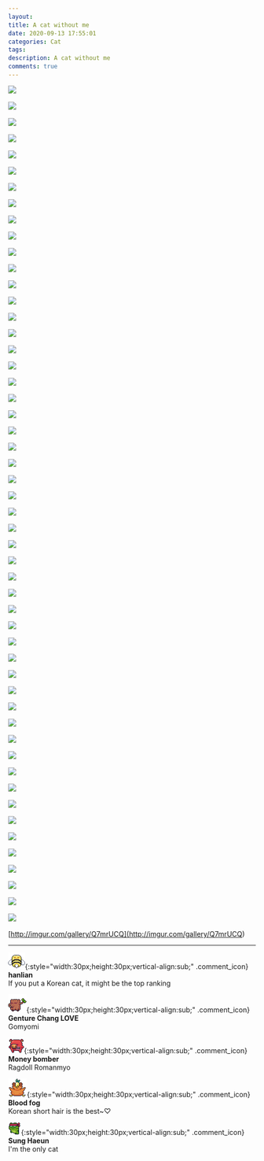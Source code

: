 ```yaml
---
layout: 
title: A cat without me
date: 2020-09-13 17:55:01
categories: Cat
tags: 
description: A cat without me
comments: true
---
```


![](https://blog.kakaocdn.net/dn/ZVWuV/btqIs8pcSCw/eKkrcffRrJIgERNVDt7Xbk/img.jpg)

![](https://blog.kakaocdn.net/dn/uKs82/btqIH4rsVY4/Oo39v9jejXG4NtKSKwC8G0/img.jpg)

![](https://blog.kakaocdn.net/dn/bQ5Jxw/btqIDEth4wy/9wM69gKg035g1ZHmWFYrb1/img.jpg)

![](https://blog.kakaocdn.net/dn/qpjIF/btqIvE2u7Xz/qOYRZMjpKGRjCjP4nFH9bK/img.jpg)

![](https://blog.kakaocdn.net/dn/bT7NAx/btqIs9uUJQ7/dFoNHLR0VnjysJJy7tkREK/img.jpg)

![](https://blog.kakaocdn.net/dn/kOIKR/btqIz4MYWNf/4lf6zVyFJsGjKQ7EtO6kMK/img.jpg)

![](https://blog.kakaocdn.net/dn/cLsjBW/btqIH4kHlAY/MjSQQ3pP9YyKPaig9BeOj0/img.jpg)

![](https://blog.kakaocdn.net/dn/CMebL/btqIBZdnyRX/Fjr0uRx37i6adfAeKPZiT0/img.jpg)

![](https://blog.kakaocdn.net/dn/b4CbcU/btqIBOv4W0d/NyCMoWa4fQzTKSYkbekfJ1/img.jpg)

![](https://blog.kakaocdn.net/dn/b10Xwf/btqIH5cPZDN/qGxTzi2onOs79wXJime8TK/img.jpg)

![](https://blog.kakaocdn.net/dn/bsuMEe/btqIwDJeSIo/JB7YXEZNK1uYinXWbLWOL0/img.jpg)

![](https://blog.kakaocdn.net/dn/W4w5H/btqIwYGHfLe/BKU5rxf84HqyTUxkkKOGE0/img.jpg)

![](https://blog.kakaocdn.net/dn/bK0SoI/btqIz4GcYx6/owNb2IL4rdhPVCOdTF5H5k/img.jpg)

![](https://blog.kakaocdn.net/dn/bvMC1o/btqIwZZ5nua/1a4lATYZ0s2BvhuLdjzRd0/img.jpg)

![](https://blog.kakaocdn.net/dn/cERNex/btqIxXHpILl/KOKUPxFOBE0Hs6alOc26fK/img.jpg)

![](https://blog.kakaocdn.net/dn/bo6jqn/btqIAP28HNN/ZkW7nXXCscU3V6XBDaHwg0/img.jpg)

![](https://blog.kakaocdn.net/dn/cyt0Fq/btqIxYlVhiU/ZGk86pVOFxOckQ6lc1TJ6k/img.jpg)

![](https://blog.kakaocdn.net/dn/bGHesc/btqIDEmwGE8/1Fj9DdZcTbKIAk9SIoJ4f0/img.jpg)

![](https://blog.kakaocdn.net/dn/b6fSIF/btqIs8v59DL/z7hHZH2rUJWiqGOtJCsaR1/img.jpg)

![](https://blog.kakaocdn.net/dn/6qqP1/btqIGmTlktQ/pqcqVZvocu3Ykc4IuzRiZ1/img.jpg)

![](https://blog.kakaocdn.net/dn/V45VW/btqIvEaoWjC/CrRkG0HpjykV5qhmmFYyWK/img.jpg)

![](https://blog.kakaocdn.net/dn/NzbT1/btqIwDvwlaV/7bxxzAGR5o41ScKvyzq5b0/img.jpg)

![](https://blog.kakaocdn.net/dn/Q36pC/btqIH4rsUZU/ogdi0NGtmMNABWRG3bK7Y0/img.jpg)

![](https://blog.kakaocdn.net/dn/udaEo/btqIs83Tnx0/iLA6KQSjWJ7Uo2o39EknM0/img.jpg)

![](https://blog.kakaocdn.net/dn/cfxakn/btqItatTpZf/dYOrU8nU0m3LJhKVZSH66k/img.jpg)

![](https://blog.kakaocdn.net/dn/8AH27/btqIGl1dqRj/1vnjEYGnPSWgQeZsjkCVt1/img.jpg)

![](https://blog.kakaocdn.net/dn/ddSIB7/btqIyeiiDOC/TIl8BtDm7dx8bQ6xhXK8s1/img.jpg)

![](https://blog.kakaocdn.net/dn/GD8Kv/btqIwC4yTYJ/7wDdRTWKNy32KOqSA1fKKK/img.jpg)

![](https://blog.kakaocdn.net/dn/dQEJiJ/btqIAOwkYKd/8FXKS1KoF5EwQ8RXeD8DB1/img.jpg)

![](https://blog.kakaocdn.net/dn/bIvrIp/btqIAOwkZEh/1FwCeduYhi77MpwZKK6gn0/img.jpg)

![](https://blog.kakaocdn.net/dn/bjkDgB/btqIGk2i0IX/ui9lklKpj5FYGqIJG9Z1rK/img.jpg)

![](https://blog.kakaocdn.net/dn/4b3CE/btqIAyHogRq/JFuzeoO6wwe5ZuxN1ghXl1/img.jpg)

![](https://blog.kakaocdn.net/dn/VD3b4/btqIrtUF1xO/R8HrbDmx7i6qXyh5eFSfoK/img.jpg)

![](https://blog.kakaocdn.net/dn/pgUVR/btqIrusBbTM/KyEN8oX4I5nIuvckS3kAMK/img.jpg)

![](https://blog.kakaocdn.net/dn/844xI/btqIwDJeSbB/OA5Q6Moiy6IcSEwwmGK4Y0/img.jpg)

![](https://blog.kakaocdn.net/dn/bxWfmN/btqIAQnl9zX/UDd52tlnduDYpfYC0A9lQ0/img.jpg)

![](https://blog.kakaocdn.net/dn/lCxQy/btqIFxgokUA/MivWyxBziqTApqW39gTeq1/img.jpg)

![](https://blog.kakaocdn.net/dn/bi8bup/btqIwYUiMJX/GrpqOVko0ECJX9uW3htONK/img.jpg)

![](https://blog.kakaocdn.net/dn/cUDqK8/btqIvEIdqgq/lZl8kUTLegstxqBM4kYWH1/img.jpg)

![](https://blog.kakaocdn.net/dn/0YZ62/btqIAPot3ZG/tDfLKi4dIIhfiKuHevpIK0/img.jpg)

![](https://blog.kakaocdn.net/dn/bfrZEh/btqIH4kHjPB/Y13cX0ubGBsJC2GNSNzosk/img.jpg)

![](https://blog.kakaocdn.net/dn/qhEQ2/btqIAPaZ92X/JzjyrmYkDy6ZuiXFuf7ORK/img.jpg)

![](https://blog.kakaocdn.net/dn/boV2HU/btqIGk84xfi/kou7CkMWBqCgk6LbW1Nkr0/img.jpg)

![](https://blog.kakaocdn.net/dn/bPKZmS/btqID6QLRsO/I5tdpWSpqkNVdo5okYME4k/img.jpg)

![](https://blog.kakaocdn.net/dn/WaWEN/btqIz5ZqoLo/FHXuPrY6zPsSBnwsVxADK0/img.jpg)

![](https://blog.kakaocdn.net/dn/s8PNL/btqIDEth4Wb/BS9TKXizqjEhykTK84pc30/img.jpg)

![](https://blog.kakaocdn.net/dn/ch6GSk/btqIGltmCWc/h3Xc7cwEgfrdlDKR1StTe1/img.jpg)

![](https://blog.kakaocdn.net/dn/OC1fX/btqIvEuOZvV/yRjvorMqdt4ftqgCGKFvhk/img.jpg)

![](https://blog.kakaocdn.net/dn/dGArai/btqIGltmDuI/An8YzzU7bpvqpbhkNIuoj1/img.jpg)

![](https://blog.kakaocdn.net/dn/yZ8zr/btqIBNRvjIt/Z24ammwHqneNeHQAMq8Ju1/img.jpg)

![](https://blog.kakaocdn.net/dn/cbAuei/btqIBOCQsls/w0kyEvVGE1TH80VopxJn6k/img.jpg)

![](https://blog.kakaocdn.net/dn/blVCsF/btqIGmshMss/CdWW9oxMBasgI1b4iEWS8k/img.jpg)

[http://imgur.com/gallery/Q7mrUCQ](<http://imgur.com/gallery/Q7mrUCQ>)

* * *

![comment](/assets/character/bee.png){:style="width:30px;height:30px;vertical-align:sub;" .comment_icon} **hanlian**  
If you put a Korean cat, it might be the top ranking   
  
![comment](/assets/character/trunk.png){:style="width:30px;height:30px;vertical-align:sub;" .comment_icon} **Genture Chang LOVE**  
Gomyomi   
  
![comment](/assets/character/pig.png){:style="width:30px;height:30px;vertical-align:sub;" .comment_icon} **Money bomber**  
Ragdoll Romanmyo   
  
![comment](/assets/character/bird.png){:style="width:30px;height:30px;vertical-align:sub;" .comment_icon} **Blood fog**  
Korean short hair is the best~♡   
  
![comment](/assets/character/frog.png){:style="width:30px;height:30px;vertical-align:sub;" .comment_icon} **Sung Haeun**  
I'm the only cat   
  

